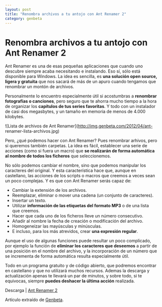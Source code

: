 ```yaml
---
layout: post
title: "Renombra archivos a tu antojo con Ant Renamer 2"
category: genbeta
---
```


# Renombra archivos a tu antojo con Ant Renamer 2

Ant Renamer es una de esas pequeñas aplicaciones que cuando uno descubre
siempre acaba necesitando e instalando. Eso sí, sólo está disponible para
Windows. La idea es sencilla, es **una solución open source, ligera y
gratuita** que nos sacará de más de un apuro cuando tengamos que renombrar un
montón de archivos.

Personalmente lo encuentro especialmente útil si acostumbras a **renombrar
fotografías o canciones**, pero seguro que te ahorra mucho tiempo a la hora de
organizar los **capítulos de tus series favoritas**. Y todo con un instalador
de casi dos megasbytes, y un tamaño en memoria de menos de 4.000 kilobytes.  
  
![Lista de archivos de Ant Renamer](http://img.genbeta.com/2012/04/ant-
renamer-lista-archivos.jpg)

Pero, ¿qué podemos hacer con Ant Renamer? Pues renombrar arhivos, pero si
queremos también carpetas. La idea es fácil, establecer una serie de acciones
(como si fuera un macro) que **se realizarán de forma automática al nombre de
todos los ficheros** que seleccionemos.

No sólo podemos cambiar el nombre, sino que podemos manipular los caracteres
del original. Y esta característica hace que, aunque en castellano, las
acciones de los scripts o macros que creemos a veces sean un poco complejas. Y
es que con Ant Renamer serás capaz de:

  * Cambiar la extensión de los archivos.
  * Reemplazar, eliminar o mover una cadena (un conjunto de caracteres).
  * Insertar un texto.
  * Utilizar **información de las etiquetas del formato MP3** o de una lista que creemos.
  * Hacer que cada uno de los ficheros lleve un número consecutivo.
  * Añadir al nombre la fecha de creación o modificación del archivo.
  * Homogeneizar las mayúsculas y minúsculas.
  * E incluso, para los más atrevidos, crear **una expresión regular**.

Aunque el uso de algunas funciones puede resultar un poco complicado, por
ejemplo la función de **eliminar los caracteres que deseemos** a partir de una
posición en el nombre del archivo, y la incorporación de un número que se
incrementa de forma automática resulta especialmente útil.

Todo en un programa gratuito y de código abierto, que podremos encontrar en
castellano y que no utilizará muchos recursos. Ademas la descarga y
actualización apenas te llevará un par de minutos, y sobre todo, si te
equivocas, siempre **puedes deshacer la última acción** realizada.

Descarga | [Ant Renamer 2](http://www.antp.be/software/renamer)

Artículo extraído de [Genbeta](http://www.genbeta.com).